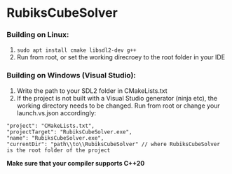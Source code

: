 # RubiksCubeSolver

### Building on Linux:
1. `sudo apt install cmake libsdl2-dev g++`
2. Run from root, or set the working direcroey to the root folder in your IDE

### Building on Windows (Visual Studio):
1. Write the path to your SDL2 folder in CMakeLists.txt
2. If the project is not built with a Visual Studio  generator (ninja etc), the working directory needs to be changed. Run from root or change your launch.vs.json accordingly:
```
"project": "CMakeLists.txt",
"projectTarget": "RubiksCubeSolver.exe",
"name": "RubiksCubeSolver.exe",
"currentDir": "path\\to\\RubiksCubeSolver" // where RubiksCubeSolver is the root folder of the project
```
   

**Make sure that your compiler supports C++20**
